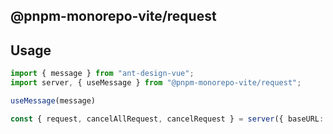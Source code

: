 ## @pnpm-monorepo-vite/request

## Usage

```typescript
import { message } from "ant-design-vue";
import server, { useMessage } from "@pnpm-monorepo-vite/request";

useMessage(message)

const { request, cancelAllRequest, cancelRequest } = server({ baseURL: import.meta.env.BASE_URL, })
```

